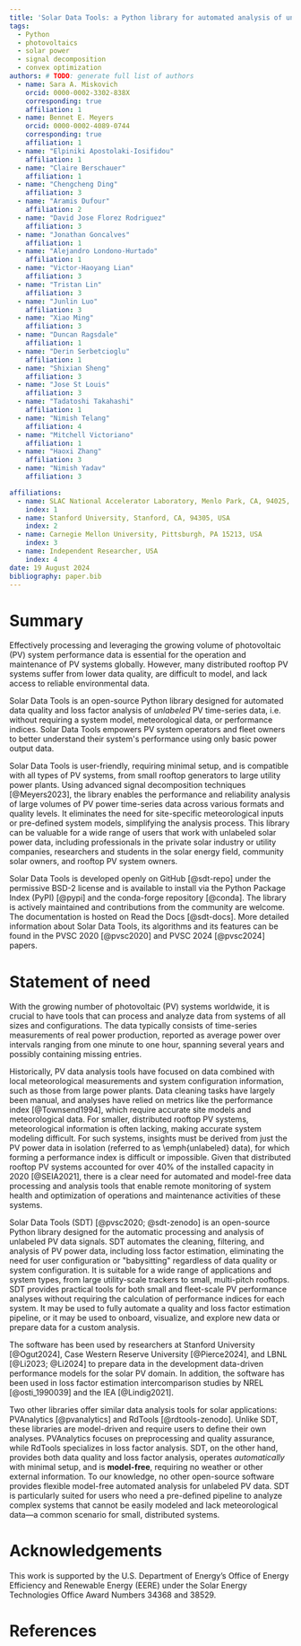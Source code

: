 ```yaml
---
title: 'Solar Data Tools: a Python library for automated analysis of unlabeled PV data'
tags:
  - Python
  - photovoltaics
  - solar power
  - signal decomposition
  - convex optimization
authors: # TODO: generate full list of authors
  - name: Sara A. Miskovich
    orcid: 0000-0002-3302-838X
    corresponding: true
    affiliation: 1
  - name: Bennet E. Meyers
    orcid: 0000-0002-4089-0744
    corresponding: true
    affiliation: 1
  - name: "Elpiniki Apostolaki-Iosifidou"
    affiliation: 1
  - name: "Claire Berschauer"
    affiliation: 1
  - name: "Chengcheng Ding"
    affiliation: 3
  - name: "Aramis Dufour"
    affiliation: 2
  - name: "David Jose Florez Rodriguez"
    affiliation: 3
  - name: "Jonathan Goncalves"
    affiliation: 1
  - name: "Alejandro Londono-Hurtado"
    affiliation: 1
  - name: "Victor-Haoyang Lian"
    affiliation: 3
  - name: "Tristan Lin"
    affiliation: 3
  - name: "Junlin Luo"
    affiliation: 3
  - name: "Xiao Ming"
    affiliation: 3
  - name: "Duncan Ragsdale"
    affiliation: 1
  - name: "Derin Serbetcioglu"
    affiliation: 1
  - name: "Shixian Sheng"
    affiliation: 3
  - name: "Jose St Louis"
    affiliation: 3
  - name: "Tadatoshi Takahashi"
    affiliation: 1
  - name: "Nimish Telang"
    affiliation: 4
  - name: "Mitchell Victoriano"
    affiliation: 1
  - name: "Haoxi Zhang"
    affiliation: 3
  - name: "Nimish Yadav"
    affiliation: 3

affiliations:
  - name: SLAC National Accelerator Laboratory, Menlo Park, CA, 94025, USA
    index: 1
  - name: Stanford University, Stanford, CA, 94305, USA
    index: 2
  - name: Carnegie Mellon University, Pittsburgh, PA 15213, USA
    index: 3
  - name: Independent Researcher, USA
    index: 4
date: 19 August 2024
bibliography: paper.bib
---
```


# Summary

[//]: # (high level summary, for non expert audience)

Effectively processing and leveraging the growing volume of photovoltaic (PV) system performance data is essential for
the operation and maintenance of PV systems globally. However, many distributed rooftop PV systems suffer from lower
data quality, are difficult to model, and lack access to reliable environmental data.

Solar Data Tools is an open-source Python library designed for automated data quality and loss factor
analysis of _unlabeled_ PV time-series data, i.e. without requiring a system model, meteorological
data, or performance indices. Solar Data Tools empowers PV system operators and fleet
owners to better understand their system's performance using only basic power output data.

Solar Data Tools is user-friendly, requiring minimal setup, and is compatible with all types of PV systems, from small
rooftop generators to large utility power plants. Using
advanced signal decomposition techniques [@Meyers2023], the library enables the performance and reliability analysis of large
volumes of PV power time-series data across various formats and quality levels. It eliminates the need for site-specific
meteorological inputs or pre-defined system models, simplifying the analysis process.  This library can be valuable
for a wide range of users that work with unlabeled solar power data, including
professionals in the private solar industry or utility companies, researchers and students in the solar energy field,
community solar owners, and rooftop PV system owners.

Solar Data Tools is developed openly on GitHub [@sdt-repo] under the permissive BSD-2 license and is available to
install via the Python Package Index (PyPI) [@pypi] and the conda-forge repository [@conda]. The library is actively
maintained and contributions
from the community are welcome. The documentation is hosted on Read the Docs [@sdt-docs]. More detailed information
about Solar Data Tools, its algorithms and
its features can be found in the PVSC 2020 [@pvsc2020] and PVSC 2024 [@pvsc2024] papers.

# Statement of need

With the growing number of photovoltaic (PV) systems worldwide,
it is crucial to have tools that can process and analyze data
from systems of all sizes and configurations. The data
typically consists of time-series measurements of real
power production, reported as average power over intervals ranging from
one minute to one hour, spanning several years and possibly
containing missing entries.

Historically, PV data analysis tools have focused on data combined
with local meteorological measurements and system configuration
information, such as those from large power plants. Data cleaning tasks
have largely been manual, and analyses have relied on metrics like the
performance index [@Townsend1994], which require accurate site models and
meteorological data. For smaller, distributed rooftop PV systems,
meteorological information is often lacking, making accurate system
modeling difficult. For such systems, insights must be derived from just
the PV power data in isolation (referred to as \emph{unlabeled} data),
for which forming a performance index is difficult or impossible. Given
that distributed rooftop PV systems accounted for over 40\% of the
installed capacity in 2020 [@SEIA2021], there is a clear need for
automated and model-free data processing and analysis tools that
enable remote monitoring of system health and optimization of operations
and maintenance activities of these systems.

[//]: #
Solar Data Tools (SDT) [@pvsc2020; @sdt-zenodo] is an open-source Python
library designed for the automatic processing and analysis of unlabeled PV
data signals. SDT automates the cleaning, filtering, and analysis of PV power
data, including loss factor estimation, eliminating the need for user
configuration or "babysitting" regardless of data quality or system
configuration. It is suitable for a wide range of applications and system types, from large
utility-scale trackers to small, multi-pitch rooftops. SDT provides practical
tools for both small and fleet-scale PV performance analyses without
requiring the calculation of performance indices for each system. It may be used to fully automate a
quality and loss factor estimation pipeline, or it may be used to onboard, visualize, and explore new
data or prepare data for a custom analysis.

The software has been used by researchers at Stanford University [@Ogut2024], Case Western Reserve University [@Pierce2024],
and LBNL [@Li2023; @Li2024] to prepare data in the development data-driven performance models for the solar PV domain.
In addition, the software has been used in loss factor estimation intercomparison studies by NREL [@osti_1990039] and the IEA [@Lindig2021].

Two other libraries offer similar data analysis tools for solar applications:
PVAnalytics [@pvanalytics] and RdTools [@rdtools-zenodo]. Unlike SDT,
these libraries are model-driven and require users to define their own analyses.
PVAnalytics focuses on preprocessing and quality assurance, while RdTools specializes in
loss factor analysis. SDT, on the other hand, provides both data quality and
loss factor analysis, operates _automatically_ with minimal setup, and is
**model-free**, requiring no weather or other external information. To our knowledge, no other open-source software
provides flexible model-free automated analysis for unlabeled PV data.
SDT is particularly suited for users who need a pre-defined pipeline to analyze
complex systems that cannot be easily modeled and lack meteorological data—a
common scenario for small, distributed systems.



# Acknowledgements

This work is supported by the U.S. Department of Energy’s Office of
Energy Efficiency and Renewable Energy (EERE) under the Solar Energy
Technologies Office Award Numbers 34368 and 38529.

# References
